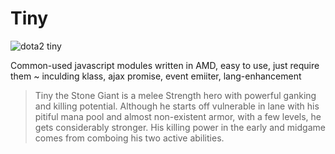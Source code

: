Tiny
===
![dota2 tiny](http://hydra-media.cursecdn.com/dota2.gamepedia.com/7/75/Tiny.png?version=fd30144559fcc3bb506e5d4ea4939be8)

Common-used javascript modules written in AMD, easy to use, just require them ~ inculding klass, ajax promise, event emiiter, lang-enhancement

> Tiny the Stone Giant is a melee Strength hero with powerful ganking and killing potential. Although he starts off vulnerable in lane with his pitiful mana pool and almost non-existent armor, with a few levels, he gets considerably stronger. His killing power in the early and midgame comes from comboing his two active abilities.
